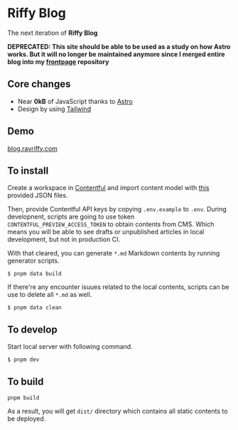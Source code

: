 # Riffy Blog

The next iteration of **Riffy Blog**

**DEPRECATED: This site should be able to be used as a study on how Astro works. But it will no longer be maintained anymore since I merged entire blog into my [frontpage](https://github.com/rayriffy/rayriffy.com) repository**

## Core changes

- Near **0kB** of JavaScript thanks to [Astro](https://astro.build/)
- Design by using [Tailwind](https://tailwindcss.com)

## Demo

[blog.rayriffy.com](https://blog.rayriffy.com)

## To install

Create a workspace in [Contentful](https://contentful.com/) and import content model with [this](model/contentful.json) provided JSON files.

Then, provide Contentful API keys by copying `.env.example` to `.env`. During developnent, scripts are going to use token `CONTENTFUL_PREVIEW_ACCESS_TOKEN` to obtain contents from CMS. Which means you will be able to see drafts or unpublished articles in local development, but not in production CI.

With that cleared, you can generate `*.md` Markdown contents by running generator scripts.

```
$ pnpm data build
```

If there're any encounter isuues related to the local contents, scripts can be use to delete all `*.md` as well.

```
$ pnpm data clean
```

## To develop

Start local server with following command.

```
$ pnpm dev
```

## To build

```
pnpm build
```

As a result, you will get `dist/` directory which contains all static contents to be deployed.
